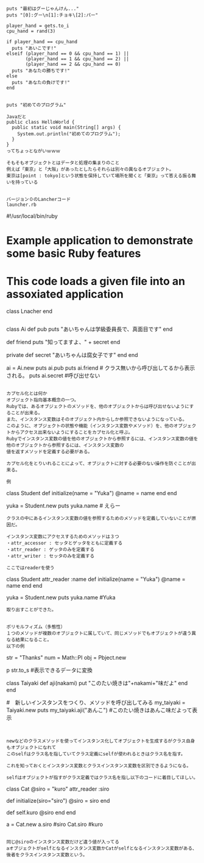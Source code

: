 ```
puts "最初はグーじゃんけん..."
puts "[0]:グー\n[1]:チョキ\[2]:パー"

player_hand = gets.to_i
cpu_hand = rand(3)

if player_hand == cpu_hand
  puts "あいこです!"
elseif (player_hand == 0 && cpu_hand == 1) ||
       (player_hand == 1 && cpu_hand == 2) ||
       (player_hand == 2 && cpu_hand == 0)
  puts "あなたの勝ちです!"
else
  puts "あなたの負けです!"
end


puts "初めてのプログラム"

Javaだと
public class HelloWorld {
  public static void main(String[] args) {
    System.out.println("初めてのプログラム");
  }
}
ってちょっとながいｗｗｗ

そもそもオブジェクトとはデータと処理の集まりのこと
例えば「東京」と「大阪」があったとしたらそれらは別々の異なるオブジェクト。
東京は[point : tokyo]という状態を保持していて場所を聞くと「東京」って答える振る舞いを持っている


バージョン０のLancherコード
launcher.rb

```
#!/usr/local/bin/ruby

# Example application to demonstrate some basic Ruby features
# This code loads a given file into an assoxiated application

class Lnacher
end


```

```
class Ai
  def pub
    puts "あいちゃんは学級委員長で、真面目です"
  end
  
  def friend
    puts "知ってますよ、" + secret
  end
  
  private
  def secret
    "あいちゃんは腐女子です"
  end
end

ai = Ai.new
puts ai.pub
puts ai.friend # クラス無いから呼び出してるから表示される。
puts ai.secret #呼び出せない
```

カプセル化とは何か
オブジェクト指向基本概念の一つ。
Rubyでは、あるオブジェクトのメソッドを、他のオブジェクトからは呼び出せないようにすることが出来る。
また、インスタンス変数はそのオブジェクト内からしか参照できないようになっている。
このように、オブジェクトの状態や機能（インスタンス変数やメソッド）を、他のオブジェクトからアクセス出来ないようにすることをカプセル化と呼ぶ。
Rubyでインスタンス変数の値を他のオブジェクトから参照するには、インスタンス変数の値を他のオブジェクトから参照するには、インスタンス変数の
値を返すメソッドを定義する必要がある。

カプセル化をとりいれることによって、オブジェクトに対する必要のない操作を防ぐことが出来る。

例
```
class Student
  def initialize(name = "Yuka")
    @name = name
  end
end

yuka = Student.new
puts yuka.name # えらー

```
クラスの中にあるインスタンス変数の値を参照するためのメソッドを定義していないことが原因だ。

インスタンス変数にアクセスするためのメソッドは３つ
・attr_accessor : セッタとゲッタをともに定義する
・attr_reader : ゲッタのみを定義する
・attr_writer : セッタのみを定義する

ここではreaderを使う

```
class Student
 attr_reader :name
 def initialize(name = "Yuka")
  @name = name
 end
end

yuka = Student.new
puts yuka.name #Yuka
```
取り出すことができた。


ポリモルフィズム（多態性）
１つのメソッドが複数のオブジェクトに属していて、同じメソッドでもオブジェクトが違う異なる結果になること。
以下の例
```
str = "Thanks" 
num = Math::PI
obj = Pbject.new

p str.to_s #表示できるデータに変換


class Taiyaki
 def aji(nakami)
  put "このたい焼きは"+nakami+"味だよ"
 end
end

#　新しいインスタンスをつくり、メソッドを呼び出してみる
my_taiyaki = Taiyaki.new
puts my_taiyaki.aji("あんこ") #このたい焼きはあんこ味だよって表示
```


newなどのクラスメソッドを使ってインスタンス化してオブジェクトを生成するがクラス自身もオブジェクトになれて
このselfはクラス名を指していてクラス定義にselfが使われるときはクラス名を指す。

これを知っておくとインスタンス変数とクラスインスタンス変数を区別できるようになる。

selfはオブジェクトが指すがクラス定義ではクラス名を指し以下のコードに着目してほしい。

```
class Cat
 @siro = "kuro"
 attr_reader :siro
 
 def initialize(siro="siro")
  @siro = siro
 end
 
 def self.kuro
  @siro
 end
end

a = Cat.new
a.siro #siro
Cat.siro #kuro
```

同じ@siroのインスタンス変数だけど違う値が入ってる
aオブジェクトがselfとなるインスタンス変数かCatがselfとなるインスタンス変数がある、後者をクラスインスタンス変数という。


